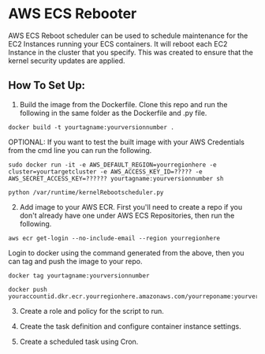 # AWS ECS Rebooter
AWS ECS Reboot scheduler can be used to schedule maintenance for the EC2 Instances running your ECS containers. It will reboot each EC2 Instance in the cluster that you specify. This was created to ensure that the kernel security updates are applied.

## How To Set Up:
1. Build the image from the Dockerfile. Clone this repo and run the following in the same folder as the Dockerfile and .py file.

```
docker build -t yourtagname:yourversionnumber .
```

OPTIONAL: If you want to test the built image with your AWS Credentials from the cmd line you can run the following.

```
sudo docker run -it -e AWS_DEFAULT_REGION=yourregionhere -e cluster=yourtargetcluster -e AWS_ACCESS_KEY_ID=????? -e AWS_SECRET_ACCESS_KEY=?????? yourtagname:yourversionnumber sh

python /var/runtime/kernelRebootscheduler.py
```

2. Add image to your AWS ECR. First you'll need to create a repo if you don't already have one under AWS ECS Repositories, then run the following.

```
aws ecr get-login --no-include-email --region yourregionhere

```

Login to docker using the command generated from the above, then you can tag and push the image to your repo.

```
docker tag yourtagname:yourversionnumber

docker push youraccountid.dkr.ecr.yourregionhere.amazonaws.com/yourreponame:yourversionnumber

```

3. Create a role and policy for the script to run.

4. Create the task definition and configure container instance settings.

5. Create a scheduled task using Cron.




